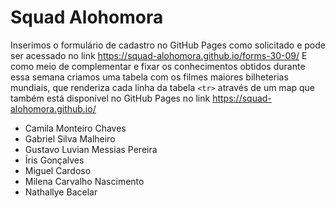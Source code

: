 # Squad Alohomora

Inserimos o formulário de cadastro no GitHub Pages como solicitado e pode ser acessado no link https://squad-alohomora.github.io/forms-30-09/
E como meio de complementar e fixar os conhecimentos obtidos durante essa semana criamos uma tabela com os filmes maiores bilheterias mundiais, que renderiza cada linha da tabela `<tr>` através de um map que também está disponível no GitHub Pages no link https://squad-alohomora.github.io/

- Camila Monteiro Chaves
- Gabriel Silva Malheiro
- Gustavo Luvian Messias Pereira
- Íris Gonçalves
- Miguel Cardoso
- Milena Carvalho Nascimento
- Nathallye Bacelar

